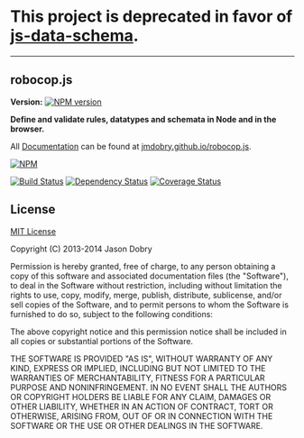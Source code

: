 # This project is deprecated in favor of [js-data-schema](https://github.com/js-data/js-data-schema).

-----

## robocop.js

__Version:__ [![NPM version](https://badge.fury.io/js/robocop.js.png)](http://badge.fury.io/js/robocop.js)

__Define and validate rules, datatypes and schemata in Node and in the browser.__

All [Documentation](http://jmdobry.github.io/robocop.js) can be found at [jmdobry.github.io/robocop.js](http://jmdobry.github.io/robocop.js).

[![NPM](https://nodei.co/npm/robocop.js.png?downloads=true)](https://nodei.co/npm/robocop.js/)

[![Build Status](https://travis-ci.org/jmdobry/robocop.js.png?branch=master)](https://travis-ci.org/jmdobry/robocop.js)
[![Dependency Status](https://gemnasium.com/jmdobry/robocop.js.png)](https://gemnasium.com/jmdobry/robocop.js)
[![Coverage Status](https://coveralls.io/repos/jmdobry/robocop.js/badge.png)](https://coveralls.io/r/jmdobry/robocop.js)

## License
[MIT License](https://github.com/jmdobry/robocop.js/blob/master/LICENSE)

Copyright (C) 2013-2014 Jason Dobry

Permission is hereby granted, free of charge, to any person obtaining a copy of
this software and associated documentation files (the "Software"), to deal in
the Software without restriction, including without limitation the rights to
use, copy, modify, merge, publish, distribute, sublicense, and/or sell copies
of the Software, and to permit persons to whom the Software is furnished to do
so, subject to the following conditions:

The above copyright notice and this permission notice shall be included in all
copies or substantial portions of the Software.

THE SOFTWARE IS PROVIDED "AS IS", WITHOUT WARRANTY OF ANY KIND, EXPRESS OR
IMPLIED, INCLUDING BUT NOT LIMITED TO THE WARRANTIES OF MERCHANTABILITY, FITNESS
FOR A PARTICULAR PURPOSE AND NONINFRINGEMENT. IN NO EVENT SHALL THE AUTHORS OR
COPYRIGHT HOLDERS BE LIABLE FOR ANY CLAIM, DAMAGES OR OTHER LIABILITY, WHETHER
IN AN ACTION OF CONTRACT, TORT OR OTHERWISE, ARISING FROM, OUT OF OR IN
CONNECTION WITH THE SOFTWARE OR THE USE OR OTHER DEALINGS IN THE SOFTWARE.
